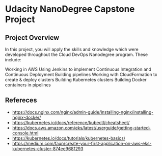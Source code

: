 # Udacity NanoDegree Capstone Project

## Project Overview
In this project, you will apply the skills and knowledge which were developed throughout the Cloud DevOps Nanodegree program. These include:

Working in AWS
Using Jenkins to implement Continuous Integration and Continuous Deployment
Building pipelines
Working with CloudFormation to create & deploy clusters
Building Kubernetes clusters
Building Docker containers in pipelines

## Refereces
* https://docs.nginx.com/nginx/admin-guide/installing-nginx/installing-nginx-docker/
* https://kubernetes.io/docs/reference/kubectl/cheatsheet/
* https://docs.aws.amazon.com/eks/latest/userguide/getting-started-console.html
* https://kubernetes.io/docs/tutorials/kubernetes-basics/
* https://medium.com/faun/create-your-first-application-on-aws-eks-kubernetes-cluster-874ee9681293
